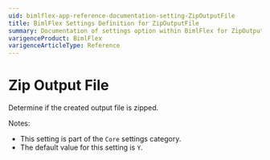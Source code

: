 ```yaml
---
uid: bimlflex-app-reference-documentation-setting-ZipOutputFile
title: BimlFlex Settings Definition for ZipOutputFile
summary: Documentation of settings option within BimlFlex for ZipOutputFile
varigenceProduct: BimlFlex
varigenceArticleType: Reference
---
```


# Zip Output File

Determine if the created output file is zipped.

Notes:

* This setting is part of the `Core` settings category.
* The default value for this setting is `Y`.
